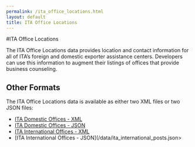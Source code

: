 ```yaml
---
permalink: /ita_office_locations.html
layout: default
title: ITA Office Locations
---
```


#ITA Office Locations

The ITA Office Locations data provides location and contact information for all of ITA’s foreign and domestic exporter assistance centers.  Developers can use this information to augment their listings of offices that provide business counseling.

## Other Formats

The ITA Office Locations data is available as either two XML files or two JSON files:
* [ITA Domestic Offices - XML](/data/ita_domestic_posts.xml)
* [ITA Domestic Offices - JSON](/data/ita_domestic_posts.json)
* [ITA International Offices - XML](/data/ita_international_posts.xml)
* [ITA International Offices - JSON](/data/ita_international_posts.json>
